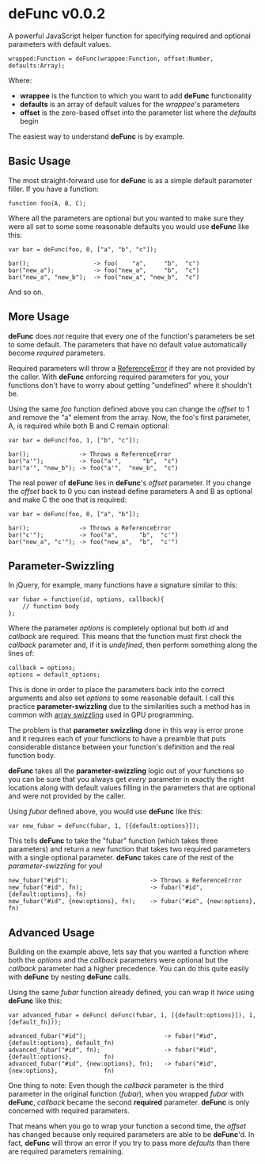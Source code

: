 # deFunc v0.0.2

A powerful JavaScript helper function for specifying required and optional parameters with default values.

    wrapped:Function = deFunc(wrappee:Function, offset:Number, defaults:Array);

Where:

* **wrappee** is the function to which you want to add **deFunc** functionality
* **defaults** is an array of default values for the *wrappee*'s parameters
* **offset** is the zero-based offset into the parameter list where the *defaults* begin

The easiest way to understand **deFunc** is by example.

## Basic Usage

The most straight-forward use for **deFunc** is as a simple default parameter filler. If you have a function:

    function foo(A, B, C);

Where all the parameters are optional but you wanted to make sure they were all set to some some reasonable defaults you would use **deFunc** like this:

    var bar = deFunc(foo, 0, ["a", "b", "c"]);

    bar();					-> foo(    "a",     "b",  "c")
    bar("new_a");			-> foo("new_a",     "b",  "c")
    bar("new_a", "new_b");	-> foo("new_a", "new_b",  "c")

And so on.

## More Usage

**deFunc** does *not* require that every one of the function's parameters be set to some default. The parameters that have no default value automatically become *required* parameters.

Required parameters will throw a [ReferenceError](https://developer.mozilla.org/en/JavaScript/Reference/Global_Objects/ReferenceError) if they are not provided by the caller. With **deFunc** enforcing required parameters for you, your functions don't have to worry about getting "undefined" where it shouldn't be.

Using the same *foo* function defined above you can change the *offset* to 1 and remove the "a" element from the array. Now, the foo's first parameter, A, is required while both B and C remain optional:

    var bar = deFunc(foo, 1, ["b", "c"]);

    bar();				-> Throws a ReferenceError
    bar("a'");			-> foo("a'",      "b",  "c")
    bar("a'", "new_b");	-> foo("a'",  "new_b",  "c")

The real power of **deFunc** lies in **deFunc**'s *offset* parameter. If you change the *offset* back to 0 you can instead define parameters A and B as optional and make C the one that is required:

    var bar = deFunc(foo, 0, ["a", "b"]);

    bar();				-> Throws a ReferenceError
    bar("c'");			-> foo("a",      "b",  "c'")
    bar("new_a", "c'");	-> foo("new_a",  "b",  "c'")

## Parameter-Swizzling

In jQuery, for example, many functions have a signature similar to this:

    var fubar = function(id, options, callback){
    	// function body
    };

Where the parameter *options* is completely optional but both *id* and *callback* are required. This means that the function must first check the *callback* parameter and, if it is *undefined*, then perform something along the lines of:

    callback = options;
    options = default_options;

This is done in order to place the parameters back into the correct arguments and also set *options* to some reasonable default. I call this practice **parameter-swizzling** due to the similarities such a method has in common with [array swizzling](http://en.wikipedia.org/wiki/Swizzling_%28computer_graphics%29) used in GPU programming.

The problem is that **parameter swizzling** done in this way is error prone and it requires each of your functions to have a preamble that puts considerable distance between your function's definition and the real function body.

**deFunc** takes all the **parameter-swizzling** logic out of your functions so you can be sure that you always get *every* parameter in exactly the right locations along with default values filling in the parameters that are optional and were not provided by the caller.

Using *fubar* defined above, you would use **deFunc** like this:

    var new_fubar = deFunc(fubar, 1, [{default:options}]);

This tells **deFunc** to take the "fubar" function (which takes three parameters) and return a new function that takes two required parameters with a single optional parameter. **deFunc** takes care of the rest of the *parameter-swizzling* for you!

    new_fubar("#id");						-> Throws a ReferenceError
    new_fubar("#id", fn);					-> fubar("#id", {default:options}, fn)
    new_fubar("#id", {new:options}, fn);	-> fubar("#id", {new:options},     fn)

## Advanced Usage

Building on the example above, lets say that you wanted a function where both the *options* and the *callback* parameters were optional but the *callback* parameter had a higher precedence. You can do this quite easily with **deFunc** by nesting **deFunc** calls. 

Using the same *fubar* function already defined, you can wrap it *twice* using **deFunc** like this:

    var advanced_fubar = deFunc( deFunc(fubar, 1, [{default:options}]), 1, [default_fn]));

    advanced_fubar("#id");						-> fubar("#id", {default:options}, default_fn)
    advanced_fubar("#id", fn);					-> fubar("#id", {default:options},         fn)
    advanced_fubar("#id", {new:options}, fn);	-> fubar("#id", {new:options},             fn)

One thing to note: Even though the *callback* parameter is the third parameter in the original function (*fubar*), when you wrapped *fubar* with **deFunc**, *callback* became the second **required** parameter. **deFunc** is only concerned with required parameters.

That means when you go to wrap your function a second time, the *offset* has changed because only required parameters are able to be **deFunc**'d. In fact, **deFunc** will throw an error if you try to pass more *defaults* than there are required parameters remaining.

